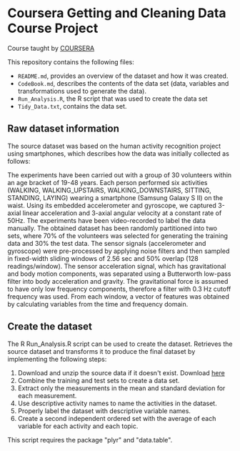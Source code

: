 # Coursera Getting and Cleaning Data Course Project

Course taught by
[COURSERA](https://www.coursera.org/learn/data-cleaning?specialization=data-science-foundations-r)

This repository contains the following files:

* `README.md`, provides an overview of the dataset and how it was created.
* `CodeBook.md`, describes the contents of the data set (data, variables and transformations used to generate the data).
* `Run_Analysis.R`, the R script that was used to create the data set 
* `Tidy_Data.txt`, contains the data set.


## Raw dataset information

The source dataset was based on the human activity recognition project using smartphones, which describes how the data was initially collected as follows:

> 
The experiments have been carried out with a group of 30 volunteers within an age bracket of 19-48 years. Each person performed six activities (WALKING, WALKING_UPSTAIRS, WALKING_DOWNSTAIRS, SITTING, STANDING, LAYING) wearing a smartphone (Samsung Galaxy S II) on the waist. Using its embedded accelerometer and gyroscope, we captured 3-axial linear acceleration and 3-axial angular velocity at a constant rate of 50Hz. The experiments have been video-recorded to label the data manually. The obtained dataset has been randomly partitioned into two sets, where 70% of the volunteers was selected for generating the training data and 30% the test data.
The sensor signals (accelerometer and gyroscope) were pre-processed by applying noise filters and then sampled in fixed-width sliding windows of 2.56 sec and 50% overlap (128 readings/window). The sensor acceleration signal, which has gravitational and body motion components, was separated using a Butterworth low-pass filter into body acceleration and gravity. The gravitational force is assumed to have only low frequency components, therefore a filter with 0.3 Hz cutoff frequency was used. From each window, a vector of features was obtained by calculating variables from the time and frequency domain.


## Create the dataset

The R Run_Analysis.R script can be used to create the dataset. Retrieves the source dataset and transforms it to produce the final dataset by implementing the following steps:

1. Download and unzip the source data if it doesn't exist. Download  [here](https://d396qusza40orc.cloudfront.net/getdata%2Fprojectfiles%2FUCI%20HAR%20Dataset.zip)
2. Combine the training and test sets to create a data set.
3. Extract only the measurements in the mean and standard deviation for each measurement.
4. Use descriptive activity names to name the activities in the dataset.
5. Properly label the dataset with descriptive variable names.
6. Create a second independent ordered set with the average of each variable for each activity and each topic.

This script requires the package "plyr" and "data.table".

